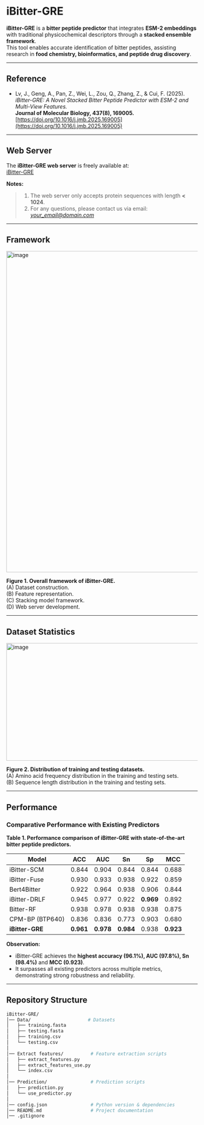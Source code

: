 #  iBitter-GRE

**iBitter-GRE** is a **bitter peptide predictor** that integrates **ESM-2 embeddings** with traditional physicochemical descriptors through a **stacked ensemble framework**.  
This tool enables accurate identification of bitter peptides, assisting research in **food chemistry, bioinformatics, and peptide drug discovery**.  

---

##  Reference

- Lv, J., Geng, A., Pan, Z., Wei, L., Zou, Q., Zhang, Z., & Cui, F. (2025).  
  *iBitter-GRE: A Novel Stacked Bitter Peptide Predictor with ESM-2 and Multi-View Features.*  
  **Journal of Molecular Biology, 437(8), 169005.**  
  [https://doi.org/10.1016/j.jmb.2025.169005](https://doi.org/10.1016/j.jmb.2025.169005)

---

##  Web Server

The **iBitter-GRE web server** is freely available at:  
 [iBitter-GRE](http://121.36.197.223:45107/)

 **Notes:**  
> 1. The web server only accepts protein sequences with length **< 1024**.  
> 2. For any questions, please contact us via email: *your_email@domain.com*  

---

##  Framework

<img width="865" height="844" alt="image" src="https://github.com/user-attachments/assets/c5b298e4-2d96-44c5-bd1e-ebc8d92ed1b0" />


**Figure 1. Overall framework of iBitter-GRE.**  
(A) Dataset construction.  
(B) Feature representation.  
(C) Stacking model framework.  
(D) Web server development.  

---

##  Dataset Statistics

<img width="865" height="309" alt="image" src="https://github.com/user-attachments/assets/1bdefd25-1476-401d-beed-e784176b4bdb" />


**Figure 2. Distribution of training and testing datasets.**  
(A) Amino acid frequency distribution in the training and testing sets.  
(B) Sequence length distribution in the training and testing sets.  

---

##  Performance

###  Comparative Performance with Existing Predictors

**Table 1. Performance comparison of iBitter-GRE with state-of-the-art bitter peptide predictors.**

| Model              | ACC   | AUC   | Sn    | Sp    | MCC   |
|--------------------|-------|-------|-------|-------|-------|
| iBitter-SCM        | 0.844 | 0.904 | 0.844 | 0.844 | 0.688 |
| iBitter-Fuse       | 0.930 | 0.933 | 0.938 | 0.922 | 0.859 |
| Bert4Bitter        | 0.922 | 0.964 | 0.938 | 0.906 | 0.844 |
| iBitter-DRLF       | 0.945 | 0.977 | 0.922 | **0.969** | 0.892 |
| Bitter-RF          | 0.938 | 0.978 | 0.938 | 0.938 | 0.875 |
| CPM-BP (BTP640)    | 0.836 | 0.836 | 0.773 | 0.903 | 0.680 |
| **iBitter-GRE**    | **0.961** | **0.978** | **0.984** | 0.938 | **0.923** |

 **Observation:**  
- iBitter-GRE achieves the **highest accuracy (96.1%), AUC (97.8%), Sn  (98.4%)** and **MCC (0.923)**.  
- It surpasses all existing predictors across multiple metrics, demonstrating strong robustness and reliability.  

---

##  Repository Structure

```bash
iBitter-GRE/
│── Data/                     # Datasets
│   ├── training.fasta
│   ├── testing.fasta
│   ├── training.csv
│   └── testing.csv
│
│── Extract features/          # Feature extraction scripts
│   ├── extract_features.py
│   ├── extract_features_use.py
│   └── index.csv
│
│── Prediction/                # Prediction scripts
│   ├── prediction.py
│   └── use_predictor.py
│
│── config.json                # Python version & dependencies
│── README.md                  # Project documentation
│── .gitignore

